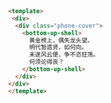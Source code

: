 <script>
  export default {
    methods: {
      hello() {
        alert('Hello World!');
      }
    }
  }
</script>
<style>
  .phone-cover {
    position: relative;
    width: 375px;
    height: 667px;
  }
  .demo-box.demo-alert .el-alert:first-child {
    margin: 0;
  }
</style>

```html
<template>
 <div>
  <div class="phone-cover">
    <bottom-up-shell>
      黄金榜上，偶失龙头望。
      明代暂遗贤，如何向。
      未遂风云便，争不恣狂荡。
      何须论得丧？
    </bottom-up-shell>
  </div>
</div>
</template>
```